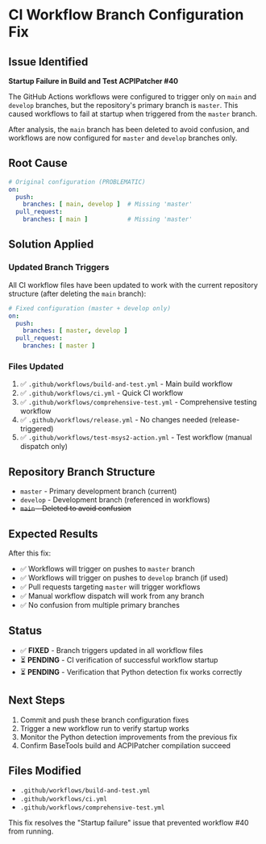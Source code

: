 # CI Workflow Branch Configuration Fix

## Issue Identified
**Startup Failure in Build and Test ACPIPatcher #40**

The GitHub Actions workflows were configured to trigger only on `main` and `develop` branches, but the repository's primary branch is `master`. This caused workflows to fail at startup when triggered from the `master` branch.

After analysis, the `main` branch has been deleted to avoid confusion, and workflows are now configured for `master` and `develop` branches only.

## Root Cause
```yaml
# Original configuration (PROBLEMATIC)
on:
  push:
    branches: [ main, develop ]  # Missing 'master'
  pull_request:
    branches: [ main ]           # Missing 'master'
```

## Solution Applied

### Updated Branch Triggers
All CI workflow files have been updated to work with the current repository structure (after deleting the `main` branch):

```yaml
# Fixed configuration (master + develop only)
on:
  push:
    branches: [ master, develop ]
  pull_request:
    branches: [ master ]
```

### Files Updated
1. ✅ `.github/workflows/build-and-test.yml` - Main build workflow
2. ✅ `.github/workflows/ci.yml` - Quick CI workflow  
3. ✅ `.github/workflows/comprehensive-test.yml` - Comprehensive testing workflow
4. ✅ `.github/workflows/release.yml` - No changes needed (release-triggered)
5. ✅ `.github/workflows/test-msys2-action.yml` - Test workflow (manual dispatch only)

## Repository Branch Structure
- `master` - Primary development branch (current)
- `develop` - Development branch (referenced in workflows)
- ~~`main` - Deleted to avoid confusion~~

## Expected Results
After this fix:
- ✅ Workflows will trigger on pushes to `master` branch
- ✅ Workflows will trigger on pushes to `develop` branch (if used)
- ✅ Pull requests targeting `master` will trigger workflows
- ✅ Manual workflow dispatch will work from any branch
- ✅ No confusion from multiple primary branches

## Status
- ✅ **FIXED** - Branch triggers updated in all workflow files
- ⏳ **PENDING** - CI verification of successful workflow startup
- ⏳ **PENDING** - Verification that Python detection fix works correctly

## Next Steps
1. Commit and push these branch configuration fixes
2. Trigger a new workflow run to verify startup works
3. Monitor the Python detection improvements from the previous fix
4. Confirm BaseTools build and ACPIPatcher compilation succeed

## Files Modified
- `.github/workflows/build-and-test.yml`
- `.github/workflows/ci.yml` 
- `.github/workflows/comprehensive-test.yml`

This fix resolves the "Startup failure" issue that prevented workflow #40 from running.

